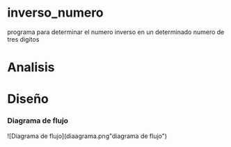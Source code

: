 # inverso_numero
programa para determinar el numero inverso  en un determinado numero de tres digitos

# Analisis

# Diseño

### Diagrama de flujo
![Diagrama de flujo](diaagrama.png"diagrama de flujo")